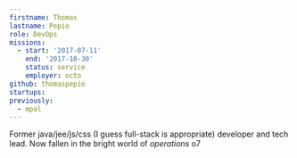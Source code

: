 ```yaml
---
firstname: Thomas
lastname: Pepio
role: DevOps
missions:
  - start: '2017-07-11'
    end: '2017-10-30'
    status: service
    employer: octo
github: thomaspepio
startups:
previously:
  - mpal
---
```


Former java/jee/js/css (I guess full-stack is appropriate) developer and tech lead.
Now fallen in the bright world of *operations* o7
